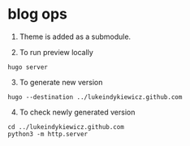 # blog ops

1. Theme is added as a submodule. 

2. To run preview locally
```
hugo server
```

3. To generate new version
```
hugo --destination ../lukeindykiewicz.github.com
```
4. To check newly generated version
```
cd ../lukeindykiewicz.github.com
python3 -m http.server
```
